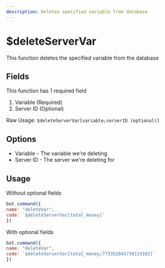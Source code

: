 ```yaml
---
description: Deletes specified variable from database 
---
```


# $deleteServerVar

This function deletes the specified variable from the database

## Fields

This function has 1 required field

1. Variable \(Required\)
2. Server ID \(Optional\)

Raw Usage: `$deleteServerVar[variable;serverID (optional)]`

## Options

* Variable - The variable we're deleting
* Server ID - The server we're deleting for

## Usage

Without optional fields

```javascript
bot.command({
name: "deleteVar",
code: `$deleteServerVar[total_money]`
})
```

With optional fields

```javascript
bot.command({
name: "deleteVar",
code: `$deleteServerVar[total_money;773352845738115102]`
})
```

